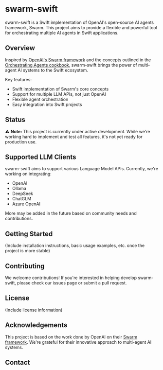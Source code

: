 # swarm-swift

swarm-swift is a Swift implementation of OpenAI's open-source AI agents framework, Swarm. This project aims to provide a flexible and powerful tool for orchestrating multiple AI agents in Swift applications.

## Overview

Inspired by [OpenAI's Swarm framework](https://github.com/openai/swarm) and the concepts outlined in the [Orchestrating Agents cookbook](https://cookbook.openai.com/examples/orchestrating_agents), swarm-swift brings the power of multi-agent AI systems to the Swift ecosystem.

Key features:
- Swift implementation of Swarm's core concepts
- Support for multiple LLM APIs, not just OpenAI
- Flexible agent orchestration
- Easy integration into Swift projects

## Status

⚠️ **Note:** This project is currently under active development. While we're working hard to implement and test all features, it's not yet ready for production use.

## Supported LLM Clients

swarm-swift aims to support various Language Model APIs. Currently, we're working on integrating:

- OpenAI
- Ollama
- DeepSeek
- ChatGLM
- Azure OpenAI

More may be added in the future based on community needs and contributions.

## Getting Started

(Include installation instructions, basic usage examples, etc. once the project is more stable)

## Contributing

We welcome contributions! If you're interested in helping develop swarm-swift, please check our issues page or submit a pull request.

## License

(Include license information)

## Acknowledgements

This project is based on the work done by OpenAI on their [Swarm framework](https://github.com/openai/swarm). We're grateful for their innovative approach to multi-agent AI systems.

## Contact

